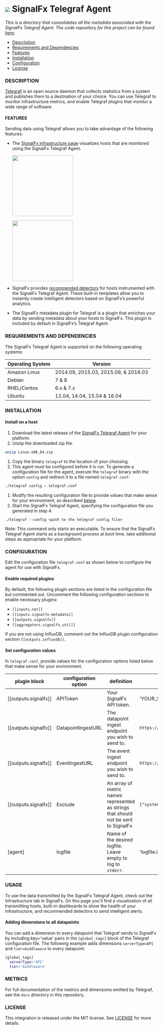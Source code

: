 # ![](https://github.com/signalfx/integrations/blob/master/telegraf/img/integration_signalfx.png) SignalFx Telegraf Agent

_This is a directory that consolidates all the metadata associated with the SignalFx Telegraf Agent. The code repository for this project can be found [here](https://github.com/signalfx/telegraf/)._

- [Description](#description)
- [Requirements and Dependencies](#requirements-and-dependencies)
- [Features](#features)
- [Installation](#installation)
- [Configuration](#configuration)
- [License](#license)

### DESCRIPTION

[Telegraf](https://github.com/influxdata/telegraf) is an open source daemon that collects statistics from a system and publishes them to a destination of your choice. You can use Telegraf to monitor infrastructure metrics, and enable Telegraf plugins that monitor a wide range of software.

#### FEATURES

Sending data using Telegraf allows you to take advantage of the following features:

- The [SignalFx Infrastructure page](https://docs.signalfx.com/en/latest/built-in-content/infra-nav.html) visualizes hosts that are monitored using the SignalFx Telegraf Agent.

  [<img src='./img/telegrafhostspage.png' width=200px>](./img/telegrafhostspage.png)

  [<img src='./img/hostspagesinglehost.png' width=200px>](./img/hostspagesinglehost.png)

- SignalFx provides [recommended detectors](http://docs.signalfx.com/en/latest/built-in-content/recommended-detectors.html) for hosts instrumented with the SignalFx Telegraf Agent. These built-in templates allow you to instantly create intelligent detectors based on SignalFx’s powerful analytics.

- The SignalFx metadata plugin for Telegraf is a plugin that enriches your data by sending metadata about your hosts to SignalFx. This plugin is included by default in SignalFx’s Telegraf Agent.

### REQUIREMENTS AND DEPENDENCIES

The SignalFx Telegraf Agent is supported on the following operating systems:

| Operating System  | Version        |
|-----------|----------------|
| Amazon Linux | 2014.09, 2015.03, 2015.09, & 2016.03 |
| Debian  | 7 & 8 |
| RHEL/Centos | 6.x & 7.x |
| Ubuntu  | 12.04, 14.04, 15.04 & 16.04 |

### INSTALLATION

#### Install on a host

1.  Download the latest release of the [SignalFx Telegraf Agent](https://github.com/signalfx/telegraf/releases) for your platform.
1.  Unzip the downloaded zip file.
```bash
unzip Linux-x86_64.zip
```
1. Copy the binary `telegraf` to the location of your choosing.
1. This agent must be configured before it is run. To generate a configuration file for the agent, execute the `telegraf` binary with the option `config` and redirect it to a file named `telegraf.conf`:
```bash
./telegraf config > telegraf.conf
```
1. Modify the resulting configuration file to provide values that make sense for your environment, as described [below](#configuration).
1. Start the SignalFx Telegraf Agent, specifying the configuration file you generated in step 4.
```
./telegraf --config <path to the telegraf config file>
```
Note: This command only starts an executable. To ensure that the SignalFx Telegraf Agent starts as a background process at boot time, take additional steps as appropriate for your platform.

### CONFIGURATION

Edit the configuration file `telegraf.conf` as shown below to configure the agent for use with SignalFx.

#### Enable required plugins

By default, the following plugin sections are listed in the configuration file but commented out. Uncomment the following configuration sections to enable necessary plugins:
*  `[[inputs.net]]`
*  `[[inputs.signalfx-metadata]]`
*  `[[outputs.signalfx]]`
*  `[[aggregators.signalfx_util]]`

If you are not using InfluxDB, comment out the InfluxDB plugin configuration section `[[outputs.influxdb]]`.

#### Set configuration values

In `telegraf.conf`, provide values for the configuration options listed below that make sense for your environment.

| plugin block | configuration option | definition | example |
| ------ | ------------------ | ------- | -------- |
| [[outputs.signalfx]] | APIToken | Your SignalFx API token. | 'YOUR_SIGNALFX_API_TOKEN' |
| [[outputs.signalfx]] | DatapointIngestURL | The datapoint ingest endpoint you wish to send to. | `https://ingest.signalfx.com/v2/datapoint` |
| [[outputs.signalfx]] | EventIngestURL | The event ingest endpoint you wish to send to. | `https://ingest.signalfx.com/v2/event` |
| [[outputs.signalfx]] | Exclude | An array of metric names represented as strings that should not be sent to SignalFx | `["system.uptime_format", "cpu.idle"]` |
| [agent] | logfile | Name of the desired logfile. Leave empty to log to `stderr`.  | 'logfile.log' |


### USAGE

To use the data transmitted by the SignalFx Telegraf Agent, check out the Infrastructure tab in SignalFx. On this page you'll find a visualization of all transmitting hosts, built-in dashboards to show the health of your infrastructure, and recommended detectors to send intelligent alerts.

#### Adding dimensions to all datapoints

You can add a dimension to every datapoint that Telegraf sends to SignalFx by including key='value' pairs in the `[global_tags]` block of the Telegraf configuration file. The following example adds dimensions `serverType=API` and `tier=middleware` to every datapoint:
```bash
[global_tags]
  serverType='API'
  tier='middleware'
```

### METRICS

For full documentation of the metrics and dimensions emitted by Telegraf, see the `docs` directory in this repository.

### LICENSE

This integration is released under the MIT license. See [LICENSE](./LICENSE) for more details.
